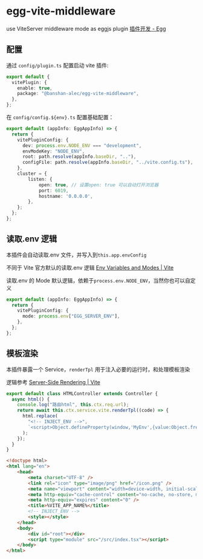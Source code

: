# egg-vite-middleware

use ViteServer middleware mode as eggjs plugin
[插件开发 - Egg](https://www.eggjs.org/zh-CN/advanced/plugin)

## 配置

通过 `config/plugin.ts` 配置启动 vite 插件:

```ts
export default {
  vitePlugin: {
    enable: true,
    package: "@banshan-alec/egg-vite-middleware",
  },
};
```

在 `config/config.${env}.ts` 配置基础配置：

```ts
export default (appInfo: EggAppInfo) => {
  return {
    vitePluginConfig: {
      dev: process.env.NODE_ENV === "development",
      envModeKey: "NODE_ENV",
      root: path.resolve(appInfo.baseDir, ".."),
      configFile: path.resolve(appInfo.baseDir, "../vite.config.ts"),
    },
    cluster = {
        listen: {
            open: true, // 设置open: true 可以自动打开浏览器
            port: 6019,
            hostname: '0.0.0.0',
        },
    };
  };
};
```

## 读取.env 逻辑

本插件会自动读取.env 文件，并写入到`this.app.envConfig`

不同于 Vite 官方默认的读取.env 逻辑 [Env Variables and Modes | Vite](https://vitejs.dev/guide/env-and-mode#node-env-and-modes)

读取.env 的 Mode 默认逻辑，依赖于`process.env.NODE_ENV`，当然你也可以自定义

```ts
export default (appInfo: EggAppInfo) => {
  return {
    vitePluginConfig: {
      mode: process.env["EGG_SERVER_ENV"],
    },
  };
};
```

## 模板渲染

本插件暴露一个 Service，`renderTpl` 用于注入必要的运行时，和处理模板渲染

逻辑参考 [Server-Side Rendering | Vite](https://vitejs.dev/guide/ssr.html#setting-up-the-dev-server)

```ts
export default class HTMLController extends Controller {
  async html() {
    console.log("路由html", this.ctx.req.url);
    return await this.ctx.service.vite.renderTpl((code) => {
      html.replace(
        "<!-- INJECT_ENV -->",
        `<script>Object.defineProperty(window,'MyEnv',{value:Object.freeze(${JSON.stringify({ appInfo: 'xxx' })}),writable: false});</script>`
      );
    });
  }
}
```

```html
<!doctype html>
<html lang="en">
    <head>
        <meta charset="UTF-8" />
        <link rel="icon" type="image/png" href="/icon.png" />
        <meta name="viewport" content="width=device-width, initial-scale=1.0" />
        <meta http-equiv="cache-control" content="no-cache, no-store, must-revalidate" />
        <meta http-equiv="expires" content="0" />
        <title>%VITE_APP_NAME%</title>
        <!-- INJECT_ENV -->
        <style></style>
    </head>
    <body>
        <div id="root"></div>
        <script type="module" src="/src/index.tsx"></script>
    </body>
</html>      
```